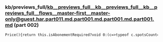 ### kb/previews_full/kb__previews_full__kb__previews_full__kb__previews_full__flows__master-first__master-only@guest.har.part011.md.part001.md.part001.md.part001.md (part 002)

```md
Price(){return this.isAbonementRequired?void 0:(c=>typeof c.spotsCount==\"number\")(this.service)?{price_max:this.service.price_max*this.service.spotsCou
```

```
